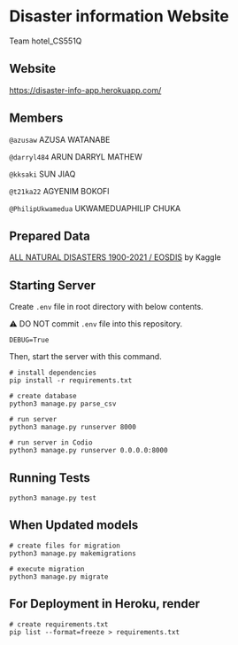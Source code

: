 # Disaster information Website

Team hotel_CS551Q

## Website

https://disaster-info-app.herokuapp.com/

## Members

`@azusaw` AZUSA WATANABE

`@darryl484` ARUN DARRYL MATHEW

`@kksaki` SUN JIAQ

`@t21ka22` AGYENIM BOKOFI

`@PhilipUkwamedua` UKWAMEDUAPHILIP CHUKA

## Prepared Data

[ALL NATURAL DISASTERS 1900-2021 / EOSDIS](https://www.kaggle.com/datasets/brsdincer/all-natural-disasters-19002021-eosdis)
by Kaggle

## Starting Server

Create `.env` file in root directory with below contents.

⚠️ DO NOT commit `.env` file into this repository.

```.env
DEBUG=True
```

Then, start the server with this command.

```commandline
# install dependencies
pip install -r requirements.txt

# create database
python3 manage.py parse_csv

# run server
python3 manage.py runserver 8000

# run server in Codio
python3 manage.py runserver 0.0.0.0:8000
```

## Running Tests

```commandline
python3 manage.py test
```

## When Updated models

```commandline
# create files for migration
python3 manage.py makemigrations

# execute migration
python3 manage.py migrate
```

## For Deployment in Heroku, render

```commandline
# create requirements.txt
pip list --format=freeze > requirements.txt
```
